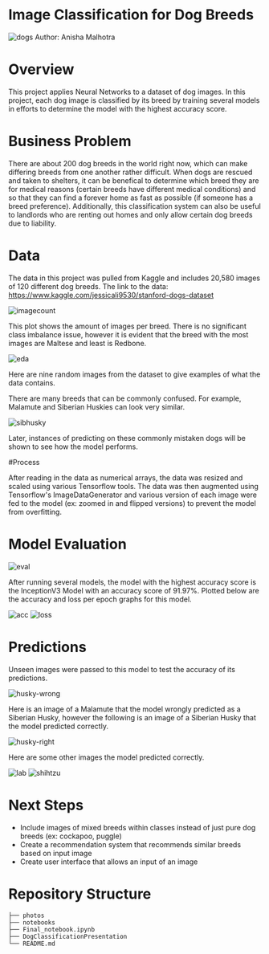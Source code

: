 # Image Classification for Dog Breeds
<img src="https://media1.s-nbcnews.com/i/newscms/2020_28/1587661/dogs-age-years-kb-inline-200707_7d0bca498155db9ae60dd81dec0ba6ab.jpg" alt= "dogs" >
Author: Anisha Malhotra

# Overview
This project applies Neural Networks to a dataset of dog images. In this project, each dog image is classified by its breed by training several models in efforts to determine the model with the highest accuracy score. 

# Business Problem
There are about 200 dog breeds in the world right now, which can make differing breeds from one another rather difficult. When dogs are rescued and taken to shelters, it can be benefical to determine which breed they are for medical reasons (certain breeds have different medical conditions) and so that they can find a forever home as fast as possible (if someone has a breed preference). Additionally, this classification system can also be useful to landlords who are renting out homes and only allow certain dog breeds due to liability.

# Data 
The data in this project was pulled from Kaggle and includes 20,580 images of 120 different dog breeds. The link to the data: https://www.kaggle.com/jessicali9530/stanford-dogs-dataset

<img src="https://github.com/anisha732/Phase5Proj/blob/master/photos/imagesbreed.png?raw=true" alt= "imagecount" >

This plot shows the amount of images per breed. There is no significant class imbalance issue, however it is evident that the breed with the most images are Maltese and least is Redbone.

<img src="https://github.com/anisha732/Phase5Proj/blob/main/photos/eda.png?raw=true" alt= "eda" >

Here are nine random images from the dataset to give examples of what the data contains.

There are many breeds that can be commonly confused. For example, Malamute and Siberian Huskies can look very similar. 

<img src="https://github.com/anisha732/Phase5Proj/blob/main/photos/malamute-vs-husky.jpg?raw=true" alt= "sibhusky" >

Later, instances of predicting on these commonly mistaken dogs will be shown to see how the model performs.

#Process
 
After reading in the data as numerical arrays, the data was resized and scaled using various Tensorflow tools. The data was then augmented using Tensorflow's ImageDataGenerator and various version of each image were fed to the model (ex: zoomed in and flipped versions) to prevent the model from overfitting. 

# Model Evaluation

<img src="https://github.com/anisha732/Phase5Proj/blob/master/photos/eval.png?raw=true" alt= "eval" >

After running several models, the model with the highest accuracy score is the InceptionV3 Model with an accuracy score of 91.97%. Plotted below are the accuracy and loss per epoch graphs for this model.

<img src="https://github.com/anisha732/Phase5Proj/blob/master/photos/accuracy.png?raw=true" alt= "acc" >
<img src="https://github.com/anisha732/Phase5Proj/blob/master/photos/loss.png?raw=true" alt= "loss" >

# Predictions

Unseen images were passed to this model to test the accuracy of its predictions.

<img src="https://github.com/anisha732/Phase5Proj/blob/main/photos/husky-wrong.png?raw=true" alt= "husky-wrong" >

Here is an image of a Malamute that the model wrongly predicted as a Siberian Husky, however the following is an image of a Siberian Husky that the model predicted correctly.

<img src="https://github.com/anisha732/Phase5Proj/blob/main/photos/husky-right.png?raw=true" alt= "husky-right" >

Here are some other images the model predicted correctly.

<img src="https://github.com/anisha732/Phase5Proj/blob/master/photos/lab.png?raw=true" alt= "lab" >
<img src="https://github.com/anisha732/Phase5Proj/blob/master/photos/shihtzu.png?raw=true" alt= "shihtzu" >

# Next Steps
- Include images of mixed breeds within classes instead of just pure dog breeds (ex: cockapoo, puggle)
- Create a recommendation system that recommends similar breeds based on input image
- Create user interface that allows an input of an image

# Repository Structure
```
├── photos
├── notebooks
├── Final_notebook.ipynb
├── DogClassificationPresentation
└── README.md
```
